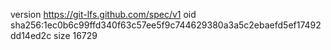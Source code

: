 version https://git-lfs.github.com/spec/v1
oid sha256:1ec0b6c99ffd340f63c57ee5f9c744629380a3a5c2ebaefd5ef17492dd14ed2c
size 16729
